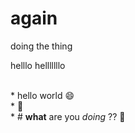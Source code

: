 # again
doing the thing


helllo
helllllllo

<br> * hello world :smile: 
<br> * :dog:
<br> *  # **what** are you _doing_ ?? :green_apple:
